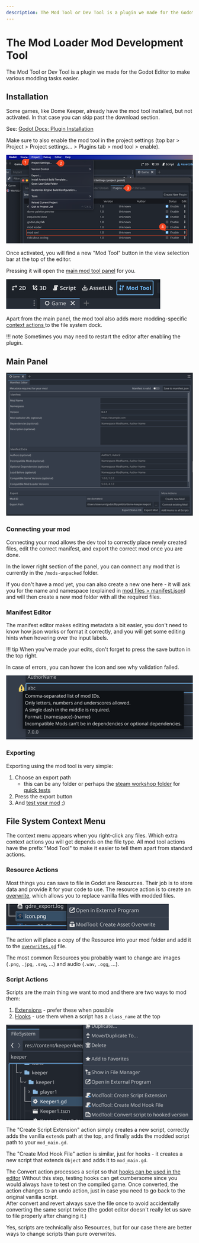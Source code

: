 ```yaml
---
description: The Mod Tool or Dev Tool is a plugin we made for the Godot Editor to make various modding tasks easier.
---
```


# The Mod Loader Mod Development Tool

The Mod Tool or Dev Tool is a plugin we made for the Godot Editor to make various modding tasks easier.

## Installation

Some games, like Dome Keeper, already have the mod tool installed, but not activated. In that case you can skip past
the download section. 

See: [Godot Docs: Plugin Installation](https://docs.godotengine.org/en/stable/tutorials/plugins/editor/installing_plugins.html)

Make sure to also enable the mod tool in the project settings 
(top bar > Project > Project settings... > Plugins tab > mod tool > enable). 

![image showing the steps required to enable the plugin](_media/enabling_plugins.png)

Once activated, you will find a new "Mod Tool" button in the view selection bar at the top of the editor.

Pressing it will open the [main mod tool panel](#main-panel) for you.

![image showing the new mod tool button at the top](_media/mod_tool_button.png)

Apart from the main panel, the mod tool also adds more modding-specific [context actions 
](#file-system-context-menu) to the file system dock.

!!! note
    Sometimes you may need to restart the editor after enabling the plugin.

## Main Panel

![mod_tool_panel](_media/mod_tool_panel.png)

### Connecting your mod

Connecting your mod allows the dev tool to correctly place newly created files, edit the correct manifest, 
and export the correct mod once you are done.

In the lower right section of the panel, you can connect any mod that is currently in the `/mods-unpacked`
folder. 

If you don't have a mod yet, you can also create a new one here - it will ask you for the name
and namespace (explained in [mod files > manifest.json](../mod_files.md#manifestjson)) and will then create
a new mod folder with all the required files. 

### Manifest Editor

The manifest editor makes editing metadata a bit easier, you don't need to know how json works
or format it correctly, and you will get some editing hints when hovering over the input labels.

!!! tip
    When you've made your edits, don't forget to press the save button in the top right.

In case of errors, you can hover the icon and see why validation failed.

![mod_tool_manifest_validation](_media/mod_tool_manifest_validation.png)

### Exporting

Exporting using the mod tool is very simple:

1. Choose an export path
    - this can be any folder or perhaps the [steam workshop folder](../file_paths.md#workshop-folder) for [quick tests](../testing_debugging.md#quick-steam-workshop-test)
2. Press the export button
3. And [test your mod](../testing_debugging.md) ;)


## File System Context Menu

The context menu appears when you right-click any files. Which extra context actions you 
will get depends on the file type. All mod tool actions have the prefix "Mod Tool" to make 
it easier to tell them apart from standard actions.

### Resource Actions

Most things you can save to file in Godot are Resources. Their job is to store data and provide
it for your code to use. The resource action is to create an [overwrite](../overwriting_game_resources.md), 
which allows you to replace vanilla files with modded files.

![mod_tool_resource_context_actions](_media/mod_tool_resource_context_actions.png)

The action will place a copy of the Resource into your mod folder and add it to the 
[`overwrites.gd`](../overwriting_game_resources.md) file.

The most common Resources you probably want to change are images (`.png`, `.jpg`, `.svg`, ...) 
and audio (`.wav`, `.ogg`, ...).

### Script Actions

Scripts are the main thing we want to mod and there are two ways to mod them:

1. [Extensions](../script_extensions.md) - prefer these when possible
2. [Hooks](../script_hooks.md) - use them when a script has a `class_name` at the top

![mod_tool_script_context_actions](_media/mod_tool_script_context_actions.png)

The "Create Script Extension" action simply creates a new script, correctly adds the vanilla `extends` 
path at the top, and finally adds the modded script path to your `mod_main.gd`. 

The "Create Mod Hook File" action is similar, just for hooks - it creates a new script that
extends `Object` and adds it to `mod_main.gd`.

The Convert action processes a script so that [hooks can be used in the editor](../script_hooks.md#hooks-in-the-editor)
Without this step, testing hooks can get cumbersome since you would always have to test
on the compiled game. Once converted, the action changes to an undo action, just in case you need to
go back to the original vanilla script.  
After convert and revert always save the file once to avoid accidentally converting the same script twice
(the godot editor doesn't really let us save to file properly after changing it.)

Yes, scripts are technically also Resources, but for our case there are better ways to change scripts 
than pure overwrites.

